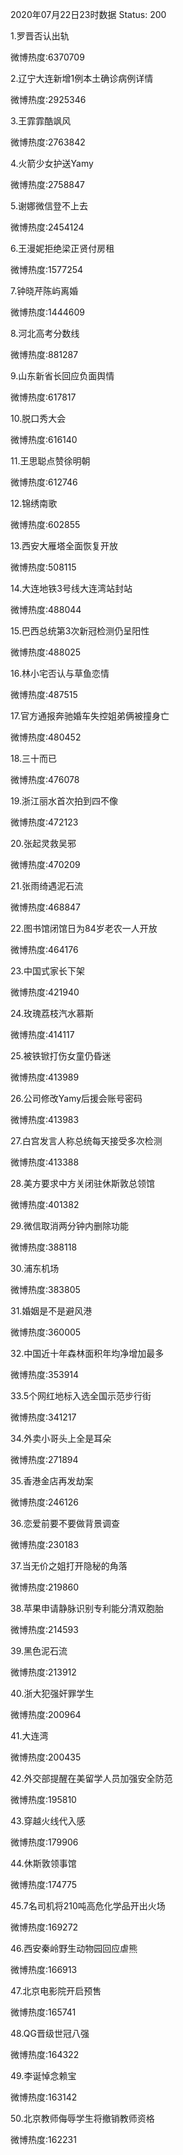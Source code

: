2020年07月22日23时数据
Status: 200

1.罗晋否认出轨

微博热度:6370709

2.辽宁大连新增1例本土确诊病例详情

微博热度:2925346

3.王霏霏酷飒风

微博热度:2763842

4.火箭少女护送Yamy

微博热度:2758847

5.谢娜微信登不上去

微博热度:2454124

6.王漫妮拒绝梁正贤付房租

微博热度:1577254

7.钟晓芹陈屿离婚

微博热度:1444609

8.河北高考分数线

微博热度:881287

9.山东新省长回应负面舆情

微博热度:617817

10.脱口秀大会

微博热度:616140

11.王思聪点赞徐明朝

微博热度:612746

12.锦绣南歌

微博热度:602855

13.西安大雁塔全面恢复开放

微博热度:508115

14.大连地铁3号线大连湾站封站

微博热度:488044

15.巴西总统第3次新冠检测仍呈阳性

微博热度:488025

16.林小宅否认与草鱼恋情

微博热度:487515

17.官方通报奔驰婚车失控姐弟俩被撞身亡

微博热度:480452

18.三十而已

微博热度:476078

19.浙江丽水首次拍到四不像

微博热度:472123

20.张起灵救吴邪

微博热度:470209

21.张雨绮遇泥石流

微博热度:468847

22.图书馆闭馆日为84岁老农一人开放

微博热度:464176

23.中国式家长下架

微博热度:421940

24.玫瑰荔枝汽水慕斯

微博热度:414117

25.被铁锨打伤女童仍昏迷

微博热度:413989

26.公司修改Yamy后援会账号密码

微博热度:413983

27.白宫发言人称总统每天接受多次检测

微博热度:413388

28.美方要求中方关闭驻休斯敦总领馆

微博热度:401382

29.微信取消两分钟内删除功能

微博热度:388118

30.浦东机场

微博热度:383805

31.婚姻是不是避风港

微博热度:360005

32.中国近十年森林面积年均净增加最多

微博热度:353914

33.5个网红地标入选全国示范步行街

微博热度:341217

34.外卖小哥头上全是耳朵

微博热度:271894

35.香港金店再发劫案

微博热度:246126

36.恋爱前要不要做背景调查

微博热度:230183

37.当无价之姐打开隐秘的角落

微博热度:219860

38.苹果申请静脉识别专利能分清双胞胎

微博热度:214593

39.黑色泥石流

微博热度:213912

40.浙大犯强奸罪学生

微博热度:200964

41.大连湾

微博热度:200435

42.外交部提醒在美留学人员加强安全防范

微博热度:195810

43.穿越火线代入感

微博热度:179906

44.休斯敦领事馆

微博热度:174775

45.7名司机将210吨高危化学品开出火场

微博热度:169272

46.西安秦岭野生动物园回应虐熊

微博热度:166913

47.北京电影院开启预售

微博热度:165741

48.QG晋级世冠八强

微博热度:164322

49.李诞悼念赖宝

微博热度:163142

50.北京教师侮辱学生将撤销教师资格

微博热度:162231

